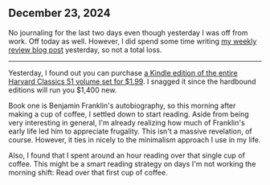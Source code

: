 ## December 23, 2024

No journaling for the last two days even though yesterday I was off from work. Off today as well. However, I did spend some time writing [my weekly review blog post](https://myconscious.stream/blog/Week-in-review-Dec-22-2024/) yesterday, so not a total loss.

---

Yesterday, I found out you can purchase [a Kindle edition of the entire Harvard Classics 51 volume set for $1.99](https://www.amazon.com/Complete-Harvard-Classics-Eireann-Press-ebook/dp/B076PKKZ22). I snagged it since the hardbound editions will run you $1,400 new. 

Book one is Benjamin Franklin's autobiography, so this morning after making a cup of coffee, I settled down to start reading. Aside from being very interesting in general, I'm already realizing how much of Franklin's early life led him to appreciate frugality. This isn't a massive revelation, of course. However, it ties in nicely to the minimalism approach I use in my life. 

Also, I found that I spent around an hour reading over that single cup of coffee. This might be a smart reading strategy on days I'm not working the morning shift: Read over that first cup of coffee.
